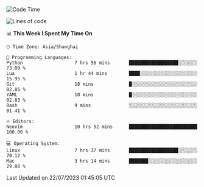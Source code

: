 <!--START_SECTION:waka-->
![Code Time](http://img.shields.io/badge/Code%20Time-1%2C452%20hrs%2058%20mins-blue)

![Lines of code](https://img.shields.io/badge/From%20Hello%20World%20I%27ve%20Written-271.4%20thousand%20lines%20of%20code-blue)

📊 **This Week I Spent My Time On** 

```text
🕑︎ Time Zone: Asia/Shanghai

💬 Programming Languages: 
Python                   7 hrs 56 mins       ██████████████████░░░░░░░   73.09 % 
Lua                      1 hr 44 mins        ████░░░░░░░░░░░░░░░░░░░░░   15.95 % 
Git                      18 mins             █░░░░░░░░░░░░░░░░░░░░░░░░   02.85 % 
YAML                     18 mins             █░░░░░░░░░░░░░░░░░░░░░░░░   02.83 % 
Bash                     9 mins              ░░░░░░░░░░░░░░░░░░░░░░░░░   01.41 % 

🔥 Editors: 
Neovim                   10 hrs 52 mins      █████████████████████████   100.00 % 

💻 Operating System: 
Linux                    7 hrs 37 mins       ██████████████████░░░░░░░   70.12 % 
Mac                      3 hrs 14 mins       ███████░░░░░░░░░░░░░░░░░░   29.88 % 
```


 Last Updated on 22/07/2023 01:45:05 UTC
<!--END_SECTION:waka-->
